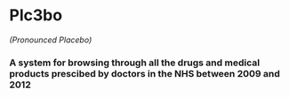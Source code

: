 # Plc3bo

_(Pronounced Placebo)_

### A system for browsing through all the drugs and medical products prescibed by doctors in the NHS between 2009 and 2012
